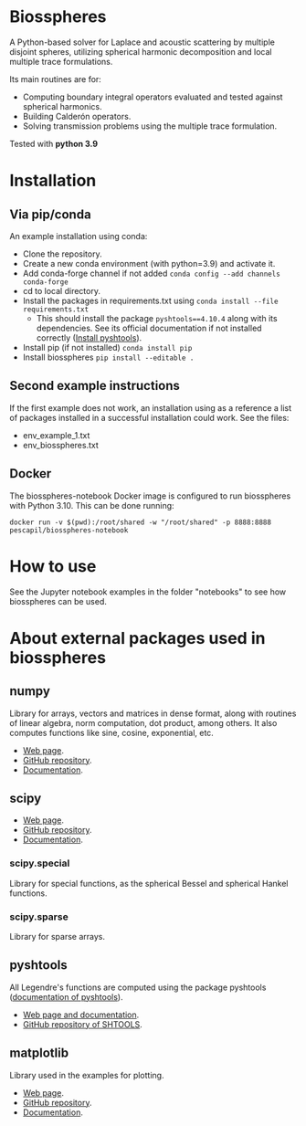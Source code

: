# Biosspheres

A Python-based solver for Laplace and acoustic scattering by
multiple disjoint spheres, utilizing spherical harmonic
decomposition and local multiple trace formulations.

Its main routines are for:
- Computing boundary integral operators evaluated and tested
against spherical harmonics.
- Building Calderón operators.
- Solving transmission problems using the multiple trace formulation. 

Tested with **python 3.9**

# Installation

## Via pip/conda

An example installation using conda:
- Clone the repository.
- Create a new conda environment (with python=3.9) and activate it.
- Add conda-forge channel if not added
`conda config --add channels conda-forge`
- cd to local directory.
- Install the packages in requirements.txt using
`conda install --file requirements.txt`
    - This should install the package `pyshtools==4.10.4` along with its 
dependencies. See its official documentation if not installed correctly
([Install pyshtools](https://pypi.org/project/pyshtools/#installation)).
- Install pip (if not installed)
`conda install pip`
- Install biosspheres
`pip install --editable .`

## Second example instructions

If the first example does not work, 
an installation using as a reference a list of packages installed in a 
successful installation could work. See the files:
- env_example_1.txt
- env_biosspheres.txt

## Docker

The biosspheres-notebook Docker image is configured to run biosspheres with Python 3.10. This can be done running:

```
docker run -v $(pwd):/root/shared -w "/root/shared" -p 8888:8888 pescapil/biosspheres-notebook
```

# How to use

See the Jupyter notebook examples in the folder "notebooks" to see how biosspheres can be used.

# About external packages used in biosspheres

## numpy

Library for arrays, vectors and matrices in dense format, along
with routines of linear algebra, norm computation, dot product,
among others. It also computes functions like sine, cosine, exponential, etc.

- [Web page](https://numpy.org/).
- [GitHub repository](https://github.com/numpy/numpy).
- [Documentation](https://numpy.org/doc/stable/).

## scipy

- [Web page](https://scipy.org/).
- [GitHub repository](https://github.com/scipy/scipy).
- [Documentation](https://docs.scipy.org/doc/scipy/).

### scipy.special

Library for special functions, as the spherical Bessel and
spherical Hankel functions.

### scipy.sparse

Library for sparse arrays.

## pyshtools

All Legendre's functions are computed using the package pyshtools 
([documentation of pyshtools](https://shtools.github.io/SHTOOLS/index.html)).

- [Web page and documentation](https://shtools.github.io/SHTOOLS/).
- [GitHub repository of SHTOOLS](https://github.com/SHTOOLS/SHTOOLS).

## matplotlib

Library used in the examples for plotting.

- [Web page](https://matplotlib.org/).
- [GitHub repository](https://github.com/matplotlib/matplotlib).
- [Documentation](https://matplotlib.org/stable/users/index.html).
